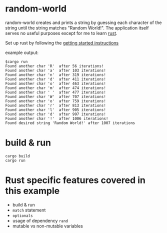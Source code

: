 # random-world

random-world creates and prints a string by guessing each character of the string until the string matches "Random World!". The application itself serves no useful purposes except for me to learn [rust](https://www.rust-lang.org/). 

Set up rust by following the [getting started instructions](https://www.rust-lang.org/learn/get-started)

example output: 
```
$cargo run
Found another char 'R'  after 56 iterations!
Found another char 'a'  after 103 iterations!
Found another char 'n'  after 319 iterations!
Found another char 'd'  after 411 iterations!
Found another char 'o'  after 463 iterations!
Found another char 'm'  after 474 iterations!
Found another char ' '  after 477 iterations!
Found another char 'W'  after 707 iterations!
Found another char 'o'  after 759 iterations!
Found another char 'r'  after 813 iterations!
Found another char 'l'  after 905 iterations!
Found another char 'd'  after 997 iterations!
Found another char '!'  after 1006 iterations!
Found desired string 'Random World!' after 1007 iterations
```

# build & run

```
cargo build
cargo run
```

# Rust specific features covered in this example

* build & run 
* `match` statement
* `optionals` 
* usage of dependency `rand`
* mutable vs non-mutable variables




